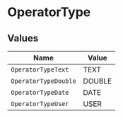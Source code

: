 # OperatorType


## Values

| Name                 | Value                |
| -------------------- | -------------------- |
| `OperatorTypeText`   | TEXT                 |
| `OperatorTypeDouble` | DOUBLE               |
| `OperatorTypeDate`   | DATE                 |
| `OperatorTypeUser`   | USER                 |